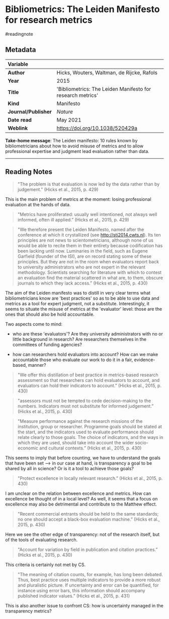 # Bibliometrics: The Leiden Manifesto for research metrics
#readingnote 


## Metadata

|   Variable     |  |
|:--------------|:-----------|
| **Author**			| Hicks, Wouters, Waltman, de Rijcke, Rafols     | 
| **Year**				| 	2015		 | 
| **Title**				| 	'Bibliometrics: The Leiden Manifesto for research metrics'		 | 
| **Kind**				| Manifesto| 
| **Journal/Publisher**				| 	*Nature*		 | 
| **Date read**				| 	May 2021	 | 
| **Weblink**				| https://doi.org/10.1038/520429a			 | 

**Take-home message**: The Leiden manifesto: 10 rules known by bibliometricians about how to avoid misuse of metrics and to allow professional expertise and judgment lead evaluation rather than data.

---

## Reading Notes

> "The problem is that evaluation is now led by the data rather than by judgement.” (Hicks et al., 2015, p. 429)

This is the main problem of metrics at the moment: losing professional evaluation at the hands of data.

> "Metrics have proliferated: usually well intentioned, not always well informed, often ill applied.” (Hicks et al., 2015, p. 429)


> "We therefore present the Leiden Manifesto, named after the conference at which it crystallized (see http://sti2014.cwts.nl). Its ten principles are not news to scientometricians, although none of us would be able to recite them in their entirety because codification has been lacking until now. Luminaries in the field, such as Eugene Garfield (founder of the ISI), are on record stating some of these principles. But they are not in the room when evaluators report back to university administrators who are not expert in the relevant methodology. Scientists searching for literature with which to contest an evaluation find the material scattered in what are, to them, obscure journals to which they lack access.” (Hicks et al., 2015, p. 430)

The aim of the Leiden manifesto was to distill in very clear terms what bibliometricians know are 'best practices' so as to be able to use data and metrics as a tool for expert judgment, not a substitute. Interestingly, it seems to situate the misuse of metrics at the 'evaluator' level: those are the ones that should also be hold accountable.

Two aspects come to mind:

- who are these 'evaluators'? Are they university administrators with no or little background in research? Are researchers themselves in the committees of funding agencies?

- how can researchers hold evaluators into account? How can we make accountable those who evaluate our work to do it in a fair, evidence-based, manner?

> "We offer this distillation of best practice in metrics-based research assessment so that researchers can hold evaluators to account, and evaluators can hold their indicators to account.” (Hicks et al., 2015, p. 430)


> "assessors must not be tempted to cede decision-making to the numbers. Indicators must not substitute for informed judgement.” (Hicks et al., 2015, p. 430)


> "Measure performance against the research missions of the institution, group or researcher. Programme goals should be stated at the start, and the indicators used to evaluate performance should relate clearly to those goals. The choice of indicators, and the ways in which they are used, should take into account the wider socio-economic and cultural contexts.” (Hicks et al., 2015, p. 430)

This seems to imply that before counting, we have to understand the goals that have been set --> in our case at hand, is transparency a goal to be shared by all in science? Or is it a tool to achieve those goals?


> "Protect excellence in locally relevant research.” (Hicks et al., 2015, p. 430)

I am unclear on the relation between excellence and metrics. How can excellence be thought of in a local level? As well, it seems that a focus on excellence may also be detrimental and contribute to the Matthew effect.


> "Recent commercial entrants should be held to the same standards; no one should accept a black-box evaluation machine.” (Hicks et al., 2015, p. 430)

Here we see the other edge of transparency: not of the research itself, but of the tools of evaluating research.


> "Account for variation by field in publication and citation practices.” (Hicks et al., 2015, p. 430)

This criteria is certainly not met by CS.
> "The meaning of citation counts, for example, has long been debated. Thus, best practice uses multiple indicators to provide a more robust and pluralistic picture. If uncertainty and error can be quantified, for instance using error bars, this information should accompany published indicator values.” (Hicks et al., 2015, p. 431)

This is also another issue to confront CS: how is uncertainty managed in the transparency metrics?


